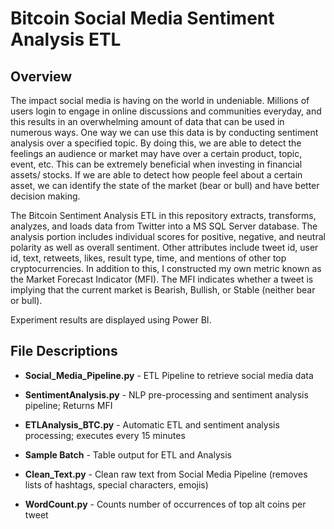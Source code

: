# Bitcoin Social Media Sentiment Analysis ETL

## Overview


The impact social media is having on the world in undeniable. Millions of users login to engage in online discussions and communities everyday, and this results in an overwhelming amount of data that can be used in numerous ways. One way we can use this data is by conducting sentiment analysis over a specified topic. By doing this, we are able to detect the feelings an audience or market may have over a certain product, topic, event, etc. This can be extremely beneficial when investing in financial assets/ stocks. If we are able to detect how people feel about a certain asset, we can identify the state of the market (bear or bull) and have better decision making. 


The Bitcoin Sentiment Analysis ETL in this repository extracts, transforms, analyzes, and loads data from Twitter into a MS SQL Server database. The analysis portion includes individual scores for positive, negative, and neutral polarity as well as overall sentiment. Other attributes include tweet id, user id, text, retweets, likes, result type, time, and mentions of other top cryptocurrencies. In addition to this, I constructed my own metric known as the Market Forecast Indicator (MFI). The MFI indicates whether a tweet is implying that the current market is Bearish, Bullish, or Stable (neither bear or bull).  

Experiment results are displayed using Power BI. 
 

## File Descriptions


* **Social_Media_Pipeline.py** - ETL Pipeline to retrieve social media data


* **SentimentAnalysis.py** - NLP pre-processing and sentiment analysis pipeline; Returns MFI

* **ETLAnalysis_BTC.py** - Automatic ETL and sentiment analysis processing; executes every 15 minutes


* **Sample Batch** - Table output for ETL and Analysis 


* **Clean_Text.py** - Clean raw text from Social Media Pipeline (removes lists of hashtags, special characters, emojis)


* **WordCount.py** - Counts number of occurrences of top alt coins per tweet 
